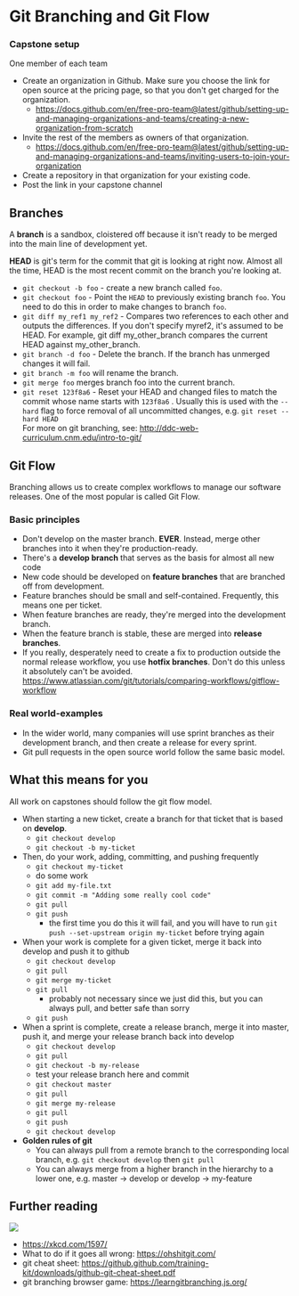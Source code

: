 # Git Branching and Git Flow

### Capstone setup
One member of each team
- Create an organization in Github. Make sure you choose the link for open source at the pricing page, so that you don't get charged for the organization.
    - https://docs.github.com/en/free-pro-team@latest/github/setting-up-and-managing-organizations-and-teams/creating-a-new-organization-from-scratch
- Invite the rest of the members as owners of that organization.
    - https://docs.github.com/en/free-pro-team@latest/github/setting-up-and-managing-organizations-and-teams/inviting-users-to-join-your-organization
- Create a repository in that organization for your existing code.
- Post the link in your capstone channel

## Branches
A **branch** is a sandbox, cloistered off because it isn't ready to be merged into the main line of
development yet.

**HEAD** is git's term for the commit that git is looking at right now. Almost all the time, HEAD is the most
recent commit on the branch you're looking at.
- `git checkout -b foo` - create a new branch called `foo`.
- `git checkout foo` - Point the `HEAD` to previously existing branch `foo`. You need to do this in order to make changes to branch `foo`.
- `git diff my_ref1 my_ref2` - Compares two references to each other and outputs the differences. If you don't specify myref2, it's assumed to be HEAD. For example, git diff my_other_branch compares the current HEAD against my_other_branch.
- `git branch -d foo` - Delete the branch. If the branch has unmerged changes it will fail.
- `git branch -m foo` will rename the branch.
- `git merge foo` merges branch foo into the current branch.
- `git reset 123f8a6` - Reset your HEAD and changed files to match the commit whose name starts with `123f8a6` . Usually this is used with the `--hard` flag to force removal of all uncommitted changes, e.g. `git reset --hard HEAD`  
  For more on git branching, see: http://ddc-web-curriculum.cnm.edu/intro-to-git/

## Git Flow

Branching allows us to create complex workflows to manage our software releases. One of the most popular is called Git Flow.
### Basic principles
- Don't develop on the master branch. **EVER**. Instead, merge other branches into it when they're production-ready.
- There's a **develop branch** that serves as the basis for almost all new code
- New code should be developed on **feature branches** that are branched off from development.
- Feature branches should be small and self-contained. Frequently, this means one per ticket.
- When feature branches are ready, they're merged into the development branch.
- When the feature branch is stable, these are merged into **release branches**.
- If you really, desperately need to create a fix to production outside the normal release workflow,
  you use **hotfix branches**. Don't do this unless it absolutely can't be avoided.
  https://www.atlassian.com/git/tutorials/comparing-workflows/gitflow-workflow

### Real world-examples
- In the wider world, many companies will use sprint branches as their development branch, and then create a release for every sprint.
- Git pull requests in the open source world follow the same basic model.

## What this means for you
All work on capstones should follow the git flow model.
- When starting a new ticket, create a branch for that ticket that is based on **develop**.
    - `git checkout develop`
    - `git checkout -b my-ticket`
- Then, do your work, adding, committing, and pushing frequently
    - `git checkout my-ticket`
    - do some work
    - `git add my-file.txt`
    - `git commit -m "Adding some really cool code"`
    - `git pull`
    - `git push`
        - the first time you do this it will fail, and you will have to run `git push --set-upstream origin my-ticket` before trying again
- When your work is complete for a given ticket, merge it back into develop and push it to github
    - `git checkout develop`
    - `git pull`
    - `git merge my-ticket`
    - `git pull`
        - probably not necessary since we just did this, but you can always pull, and better safe than sorry
    - `git push`
- When a sprint is complete, create a release branch, merge it into master, push it, and merge your release branch back into develop
    - `git checkout develop`
    - `git pull`
    - `git checkout -b my-release`
    - test your release branch here and commit
    - `git checkout master`
    - `git pull`
    - `git merge my-release`
    - `git pull`
    - `git push`
    - `git checkout develop`
- **Golden rules of git**
    - You can always pull from a remote branch to the corresponding local branch, e.g. `git checkout develop` then `git pull`
    - You can always merge from a higher branch in the hierarchy to a lower one, e.g. master -> develop or develop -> my-feature

## Further reading
![](../img/git-workflow.png)
- https://xkcd.com/1597/
- What to do if it goes all wrong: https://ohshitgit.com/
- git cheat sheet: https://github.github.com/training-kit/downloads/github-git-cheat-sheet.pdf
- git branching browser game: https://learngitbranching.js.org/